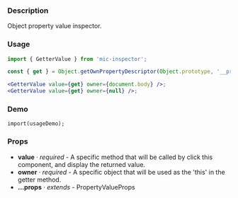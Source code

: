 ### Description
Object property value inspector.

### Usage
```jsx
import { GetterValue } from 'mic-inspector';

const { get } = Object.getOwnPropertyDescriptor(Object.prototype, '__proto__');

<GetterValue value={get} owner={document.body} />;
<GetterValue value={get} owner={null} />;
```

### Demo
```demo
import(usageDemo);
```

### Props
* **value** · *required* - A specific method that will be called by click this component, and display the returned value.
* **owner** · *required* - A specific object that will be used as the 'this' in the getter method.
* **...props** · *extends* - PropertyValueProps